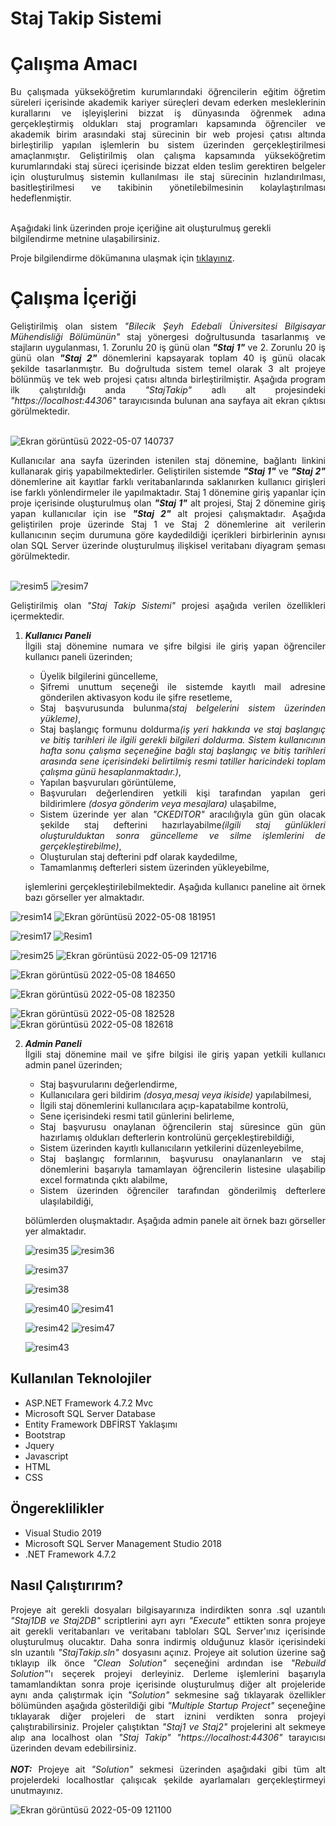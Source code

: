 # Staj Takip Sistemi

# Çalışma Amacı

<div align="justify">
Bu çalışmada yükseköğretim kurumlarındaki öğrencilerin eğitim öğretim süreleri içerisinde akademik kariyer süreçleri devam ederken mesleklerinin kurallarını ve işleyişlerini bizzat iş dünyasında öğrenmek adına gerçekleştirmiş oldukları staj programları kapsamında öğrenciler ve akademik birim arasındaki staj sürecinin bir web projesi çatısı altında birleştirilip yapılan işlemlerin bu sistem üzerinden gerçekleştirilmesi amaçlanmıştır. Geliştirilmiş olan çalışma kapsamında yükseköğretim kurumlarındaki staj süreci içerisinde bizzat elden teslim gerektiren belgeler için oluşturulmuş sistemin kullanılması ile staj sürecinin hızlandırılması, basitleştirilmesi ve takibinin yönetilebilmesinin kolaylaştırılması hedeflenmiştir.
</div><br>

Aşağıdaki link üzerinden proje içeriğine ait oluşturulmuş gerekli bilgilendirme metnine ulaşabilirsiniz.
  
Proje bilgilendirme dökümanına ulaşmak için [tıklayınız](https://drive.google.com/file/d/1mdD3xwxdmLhCksvkNVG09kgKsG9f7r1y/view?usp=sharing).

# Çalışma İçeriği

<div align="justify">
Geliştirilmiş olan sistem <em>"Bilecik Şeyh Edebali Üniversitesi Bilgisayar Mühendisliği Bölümünün"</em> staj yönergesi doğrultusunda tasarlanmış ve stajların uygulanması, 1.  Zorunlu 20 iş günü olan <b><I>"Staj 1"</I></b> ve 2. Zorunlu 20 iş günü olan <b><I>"Staj 2"</I></b> dönemlerini kapsayarak toplam 40 iş günü olacak şekilde tasarlanmıştır. Bu doğrultuda sistem temel olarak 3 alt projeye bölünmüş ve tek web projesi çatısı altında birleştirilmiştir. Aşağıda program ilk çalıştırıldığı anda <em>"StajTakip"</em> adlı alt projesindeki <em>"https://localhost:44306"</em> tarayıcısında bulunan ana sayfaya ait ekran çıktısı görülmektedir.
</div>
</br>

![Ekran görüntüsü 2022-05-07 140737](https://user-images.githubusercontent.com/85406429/167251698-af196324-f29a-4610-b0fd-9033ddd46e26.png)

<div align="justify">
Kullanıcılar ana sayfa üzerinden istenilen staj dönemine, bağlantı linkini kullanarak giriş yapabilmektedirler. Geliştirilen sistemde <b><I>"Staj 1"</I></b> ve <b><I>"Staj 2"</I></b> dönemlerine ait kayıtlar farklı veritabanlarında saklanırken kullanıcı girişleri ise farklı yönlendirmeler ile yapılmaktadır. Staj 1 dönemine giriş yapanlar için proje içerisinde oluşturulmuş olan <b><I>"Staj 1"</I></b> alt projesi, Staj 2 dönemine giriş yapan kullanıcılar için ise <b><I>"Staj 2"</I></b> alt projesi çalışmaktadır. Aşağıda geliştirilen proje üzerinde Staj 1 ve Staj 2 dönemlerine ait verilerin kullanıcının seçim durumuna göre kaydedildiği içerikleri birbirlerinin aynısı olan SQL Server üzerinde oluşturulmuş ilişkisel veritabanı diyagram şeması görülmektedir.
</div>
</br>

![resim5](https://user-images.githubusercontent.com/85406429/167255394-1a5cefe8-8057-423e-8ded-5d48e6456860.png) ![resim7](https://user-images.githubusercontent.com/85406429/167255341-be09087f-2981-493b-abf9-40321da82976.png)

<div align="justify">
  
Geliştirilmiş olan <em>"Staj Takip Sistemi"</em> projesi aşağıda verilen özellikleri içermektedir.<br>

1. ***Kullanıcı Paneli*** <br>
   İlgili staj dönemine numara ve şifre bilgisi ile giriş yapan öğrenciler kullanıcı paneli üzerinden; 
   
   - Üyelik bilgilerini güncelleme,
   - Şifremi unuttum seçeneği ile sistemde kayıtlı mail adresine gönderilen aktivasyon kodu ile şifre resetleme,
   - Staj başvurusunda bulunma<em>(staj belgelerini sistem üzerinden yükleme)</em>,
   - Staj başlangıç formunu doldurma<em>(iş yeri hakkında ve staj başlangıç ve bitiş tarihleri ile ilgili gerekli bilgileri doldurma. Sistem kullanıcının hafta sonu çalışma seçeneğine bağlı staj başlangıç ve bitiş tarihleri arasında sene içerisindeki belirtilmiş resmi tatiller haricindeki toplam çalışma günü hesaplanmaktadır.)</em>,
   - Yapılan başvuruları görüntüleme,
   - Başvuruları değerlendiren yetkili kişi tarafından yapılan geri bildirimlere <em>(dosya gönderim veya mesajlara)</em> ulaşabilme, 
   - Sistem üzerinde yer alan <em>"CKEDITOR"</em> aracılığıyla gün gün olacak şekilde staj defterini hazırlayabilme<em>(ilgili staj günlükleri oluşturulduktan sonra  güncelleme ve silme işlemlerini de gerçekleştirebilme)</em>,
   - Oluşturulan staj defterini pdf olarak kaydedilme,
   - Tamamlanmış defterleri sistem üzerinden yükleyebilme,
  
   işlemlerini gerçekleştirilebilmektedir. Aşağıda kullanıcı paneline ait örnek bazı görseller yer almaktadır.

![resim14](https://user-images.githubusercontent.com/85406429/167303454-d72df8be-7744-4c69-91b0-e979c053b984.png) ![Ekran görüntüsü 2022-05-08 181951](https://user-images.githubusercontent.com/85406429/167303413-21529ccf-e837-40c5-8df7-e2c799c821f6.png)

![resim17](https://user-images.githubusercontent.com/85406429/167303692-dafd05a3-96b1-4f73-a271-b9dafe87166e.png) ![Resim1](https://user-images.githubusercontent.com/85406429/167303978-256f3300-be10-4cef-8c98-e48c02ba72ce.png)
   
![resim25](https://user-images.githubusercontent.com/85406429/167303767-31d28002-06f6-44f2-b264-440dc25d4253.png) ![Ekran görüntüsü 2022-05-09 121716](https://user-images.githubusercontent.com/85406429/167380023-0f60df74-e9f1-4d29-82a3-c30d0dfd2066.png)

![Ekran görüntüsü 2022-05-08 184650](https://user-images.githubusercontent.com/85406429/167304078-b8bdff5d-8c1b-4599-97da-3055ed8656d0.png)  
  
![Ekran görüntüsü 2022-05-08 182350](https://user-images.githubusercontent.com/85406429/167303834-3e9a586f-42cb-4056-a803-752781110f55.png)

![Ekran görüntüsü 2022-05-08 182528](https://user-images.githubusercontent.com/85406429/167303874-34d45faf-342e-4eca-91d7-74f69659baa3.png) ![Ekran görüntüsü 2022-05-08 182618](https://user-images.githubusercontent.com/85406429/167303888-fe65d05d-962e-4cf3-a00f-6e20adc118e0.png)

2. ***Admin Paneli*** <br>
   İlgili staj dönemine mail ve şifre bilgisi ile giriş yapan yetkili kullanıcı admin panel üzerinden;
    
    - Staj başvurularını değerlendirme,
    - Kullanıcılara geri bildirim <em>(dosya,mesaj veya ikiside)</em> yapılabilmesi,
    - İlgili staj dönemlerini kullanıcılara açıp-kapatabilme kontrolü,
    - Sene içerisindeki resmi tatil günlerini belirleme,
    - Staj başvurusu onaylanan öğrencilerin staj süresince gün gün hazırlamış oldukları defterlerin kontrolünü gerçekleştirebildiği, 
    - Sistem üzerinden kayıtlı kullanıcıların yetkilerini düzenleyebilme,
    - Staj başlangıç formlarının, başvurusu onaylananların ve staj dönemlerini başarıyla tamamlayan öğrencilerin listesine ulaşabilip excel formatında çıktı alabilme,
    - Sistem üzerinden öğrenciler tarafından gönderilmiş defterlere ulaşılabildiği,
  
   bölümlerden oluşmaktadır. Aşağıda admin panele ait örnek bazı görseller yer almaktadır.
  
   ![resim35](https://user-images.githubusercontent.com/85406429/167372578-09468407-2025-446c-9881-7e0f202f91a5.png) ![resim36](https://user-images.githubusercontent.com/85406429/167372097-d201bf9c-b811-4040-993e-9ce74cb2561c.png)

   ![resim37](https://user-images.githubusercontent.com/85406429/167372848-fd71631b-9e1b-4c76-a714-45aa63346edc.png)
  
   ![resim38](https://user-images.githubusercontent.com/85406429/167373009-22d19513-0ea7-4b96-bd8f-bc25237014c8.png)
   
   ![resim40](https://user-images.githubusercontent.com/85406429/167373411-3476d8dd-f3d8-4d95-a635-f5d09900beac.png) ![resim41](https://user-images.githubusercontent.com/85406429/167373201-d92a5244-d16d-49e7-8704-2d8a085d5b48.png)

   ![resim42](https://user-images.githubusercontent.com/85406429/167373726-53697c60-6f4e-4038-b9fc-b480275cf800.png) ![resim47](https://user-images.githubusercontent.com/85406429/167373749-4cd1a81c-b345-4bb9-a773-60874facf04f.png)
  
   ![resim43](https://user-images.githubusercontent.com/85406429/167373807-2d3e6010-5dea-41d2-92db-989bf70b10d8.png)  
</div>

## Kullanılan Teknolojiler
- ASP.NET Framework 4.7.2 Mvc
- Microsoft SQL Server Database
- Entity Framework DBFİRST Yaklaşımı
- Bootstrap
- Jquery
- Javascript
- HTML
- CSS

## Öngereklilikler
- Visual Studio 2019
- Microsoft SQL Server Management Studio 2018
- .NET Framework 4.7.2

## Nasıl Çalıştırırım?

<div align="justify">
Projeye ait gerekli dosyaları bilgisayarınıza indirdikten sonra .sql uzantılı <em>"Staj1DB ve Staj2DB"</em> scriptlerini ayrı ayrı <em>"Execute"</em> ettikten sonra projeye ait gerekli veritabanları ve veritabanı tabloları SQL Server'ınız içerisinde oluşturulmuş olucaktır. Daha sonra indirmiş olduğunuz klasör içerisindeki sln uzantılı <em>"StajTakip.sln"</em> dosyasını açınız. Projeye ait solution üzerine sağ tıklayıp ilk önce <em>"Clean Solution"</em> seçeneğini ardından ise <em>"Rebuild Solution"</em>'ı seçerek projeyi derleyiniz. Derleme işlemlerini başarıyla tamamlandıktan sonra proje içerisinde oluşturulmuş diğer alt projeleride aynı anda çalıştırmak için <em>"Solution"</em> sekmesine sağ tıklayarak özellikler bölümünden aşağıda gösterildiği gibi <em>"Multiple Startup Project"</em> seçeneğine tıklayarak diğer projeleri de start iznini verdikten sonra projeyi çalıştırabilirsiniz. Projeler çalıştıktan <em>"Staj1 ve Staj2"</em> projelerini alt sekmeye alıp ana localhost olan <em>"Staj Takip"</em> <em>"https://localhost:44306"</em> tarayıcısı üzerinden devam edebilirsiniz. 
</div>
</br>  
<div align="justify">
<b><I>NOT:</I></b> Projeye ait <em>"Solution"</em> sekmesi üzerinden aşağıdaki gibi tüm alt projelerdeki localhostlar çalışıcak şekilde ayarlamaları gerçekleştirmeyi unutmayınız.
  
 ![Ekran görüntüsü 2022-05-09 121100](https://user-images.githubusercontent.com/85406429/167378682-2c29eb54-3f62-4b56-bcad-e7ddadc64b29.png)
 

  
</div>




